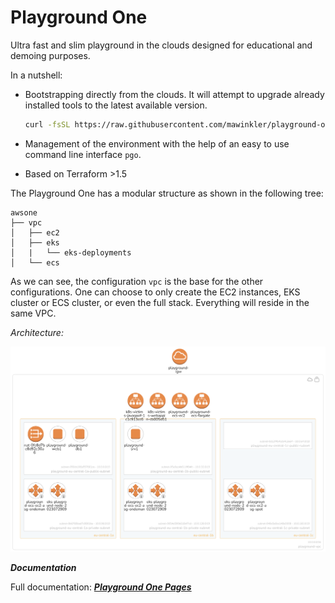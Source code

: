 # Playground One

Ultra fast and slim playground in the clouds designed for educational and demoing purposes.

In a nutshell:

- Bootstrapping directly from the clouds. It will attempt to upgrade already installed tools to the latest available version.  

  ```sh
  curl -fsSL https://raw.githubusercontent.com/mawinkler/playground-one/main/bin/pgo | bash && exit
  ```

- Management of the environment with the help of an easy to use command line interface `pgo`.
- Based on Terraform >1.5

The Playground One has a modular structure as shown in the following tree:

```
awsone
├── vpc
│   ├── ec2
│   ├── eks
│   |   └── eks-deployments
│   └── ecs
```

As we can see, the configuration `vpc` is the base for the other configurations. One can choose to only create the EC2 instances, EKS cluster or ECS cluster, or even the full stack. Everything will reside in the same VPC.

*Architecture:*

![alt text](docs/images/architecture.png "Architecture diagram")

***Documentation***

Full documentation: ***[Playground One Pages](https://mawinkler.github.io/playground-one-pages/)***

